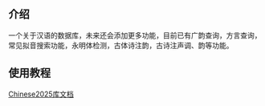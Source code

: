 ## 介绍

一个关于汉语的数据库，未来还会添加更多功能，目前已有广韵查询，方言查询，常见拟音搜索功能，永明体检测，古体诗注韵，古诗注声调、韵等功能。

## 使用教程

[Chinese2025库文档](https://yesandnoandperhaps.cn/posts/59f94f23.html)